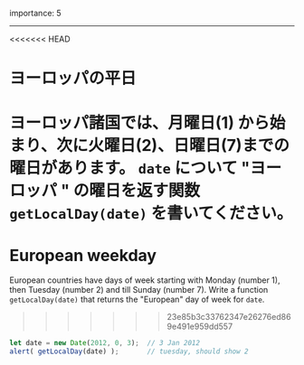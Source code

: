 importance: 5

---

<<<<<<< HEAD
# ヨーロッパの平日

ヨーロッパ諸国では、月曜日(1) から始まり、次に火曜日(2)、日曜日(7)までの曜日があります。 `date` について "ヨーロッパ " の曜日を返す関数` getLocalDay(date)` を書いてください。
=======
# European weekday

European countries have days of week starting with Monday (number 1), then Tuesday (number 2) and till Sunday (number 7). Write a function `getLocalDay(date)` that returns the "European" day of week for `date`.
>>>>>>> 23e85b3c33762347e26276ed869e491e959dd557

```js no-beautify
let date = new Date(2012, 0, 3);  // 3 Jan 2012
alert( getLocalDay(date) );       // tuesday, should show 2
```
